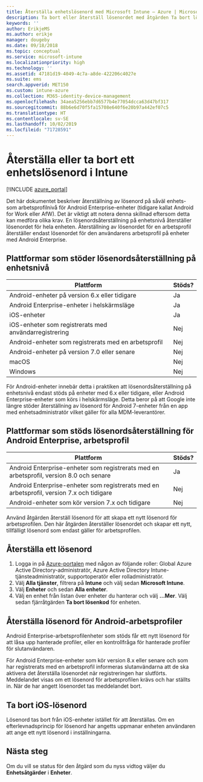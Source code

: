 ```yaml
---
title: Återställa enhetslösenord med Microsoft Intune – Azure | Microsoft Docs
description: Ta bort eller återställ lösenordet med åtgärden Ta bort lösenkod på enheter som du hanterar eller övervakar med Intune.
keywords: ''
author: ErikjeMS
ms.author: erikje
manager: dougeby
ms.date: 09/18/2018
ms.topic: conceptual
ms.service: microsoft-intune
ms.localizationpriority: high
ms.technology: ''
ms.assetid: 47181d19-4049-4c7a-a8de-422206c4027e
ms.suite: ems
search.appverid: MET150
ms.custom: intune-azure
ms.collection: M365-identity-device-management
ms.openlocfilehash: 34aea5256ebb7d6577b4e77054dcca63d47bf317
ms.sourcegitcommit: 88b6e6d70f5fa15708e640f6e20b97a442ef07c5
ms.translationtype: HT
ms.contentlocale: sv-SE
ms.lasthandoff: 10/02/2019
ms.locfileid: "71728591"
---
```

# <a name="reset-or-remove-a-device-passcode-in-intune"></a>Återställa eller ta bort ett enhetslösenord i Intune

[!INCLUDE [azure_portal](../includes/azure_portal.md)]

Det här dokumentet beskriver återställning av lösenord på såväl enhets- som arbetsprofilnivå för Android Enterprise-enheter (tidigare kallat Android for Work eller AfW). Det är viktigt att notera denna skillnad eftersom detta kan medföra olika krav. En lösenordsåterställning på enhetsnivå återställer lösenordet för hela enheten. Återställning av lösenordet för en arbetsprofil återställer endast lösenordet för den användarens arbetsprofil på enheter med Android Enterprise.

## <a name="supported-platforms-for-device-level-passcode-reset"></a>Plattformar som stöder lösenordsåterställning på enhetsnivå

| Plattform | Stöds? |
| ---- | ---- |
| Android-enheter på version 6.x eller tidigare | Ja |
| Android Enterprise-enheter i helskärmsläge | Ja |
| iOS-enheter | Ja |
| iOS-enheter som registrerats med användarregistrering | Nej |
| Android-enheter som registrerats med en arbetsprofil | Nej |
| Android-enheter på version 7.0 eller senare | Nej |
| macOS | Nej |
| Windows | Nej |

För Android-enheter innebär detta i praktiken att lösenordsåterställning på enhetsnivå endast stöds på enheter med 6.x eller tidigare, eller Android Enterprise-enheter som körs i helskärmsläge. Detta beror på att Google inte längre stöder återställning av lösenord för Android 7-enheter från en app med enhetsadministratör vilket gäller för alla MDM-leverantörer.

## <a name="supported-platforms-for-android-enterprise-work-profile-passcode-reset"></a>Plattformar som stöds lösenordsåterställning för Android Enterprise, arbetsprofil

| Plattform | Stöds? |
| ---- | ---- |
| Android Enterprise-enheter som registrerats med en arbetsprofil, version 8.0 och senare | Ja |
| Android Enterprise-enheter som registrerats med en arbetsprofil, version 7.x och tidigare | Nej |
| Android-enheter som kör version 7.x och tidigare | Nej |

Använd åtgärden återställ lösenord för att skapa ett nytt lösenord för arbetsprofilen. Den här åtgärden återställer lösenordet och skapar ett nytt, tillfälligt lösenord som endast gäller för arbetsprofilen. 

## <a name="reset-a-passcode"></a>Återställa ett lösenord


1. Logga in på [Azure-portalen](https://portal.azure.com) med någon av följande roller: Global Azure Active Directory-administratör, Azure Active Directory Intune-tjänsteadministratör, supportoperatör eller rolladministratör.
2. Välj **Alla tjänster**, filtrera på **Intune** och välj sedan **Microsoft Intune**.
3. Välj **Enheter** och sedan **Alla enheter**.
4. Välj en enhet från listan över enheter du hanterar och välj **...Mer**. Välj sedan fjärråtgärden **Ta bort lösenkod** för enheten.

## <a name="reset-android-work-profile-passcodes"></a>Återställa lösenord för Android-arbetsprofiler

Android Enterprise-arbetsprofilenheter som stöds får ett nytt lösenord för att låsa upp hanterade profiler, eller en kontrollfråga för hanterade profiler för slutanvändaren.

För Android Enterprise-enheter som kör version 8.x eller senare och som har registrerats med en arbetsprofil informeras slutanvändarna att de ska aktivera det återställa lösenordet när registreringen har slutförts. Meddelandet visas om ett lösenord för arbetsprofilen krävs och har ställts in. När de har angett lösenordet tas meddelandet bort.


## <a name="remove-ios-passcodes"></a>Ta bort iOS-lösenord

Lösenord tas bort från iOS-enheter istället för att återställas. Om en efterlevnadsprincip för lösenord har angetts uppmanar enheten användaren att ange ett nytt lösenord i inställningarna.

## <a name="next-steps"></a>Nästa steg

Om du vill se status för den åtgärd som du nyss vidtog väljer du **Enhetsåtgärder** i **Enheter**.
